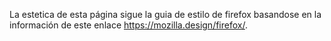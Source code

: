La estetica de esta página sigue la guia de estilo de firefox basandose en la información de este enlace https://mozilla.design/firefox/.